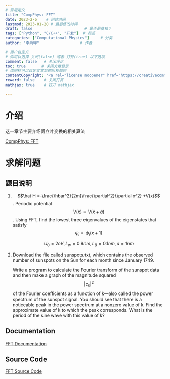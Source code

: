 ```yaml
---
# 常用定义
title: "CompPhys: FFT"
date: 2023-2-6    # 创建时间
lastmod: 2023-01-20 # 最后修改时间
draft: false                       # 是否是草稿？
tags: ["Python", "C/C++", "开发"]  # 标签
categories: ["Computational Physics"]     # 分类
author: "李尚坤"                  # 作者

# 用户自定义
# 你可以选择 关闭(false) 或者 打开(true) 以下选项
comment: false   # 关闭评论
toc: true       # 关闭文章目录
# 你同样可以自定义文章的版权规则
contentCopyright: '<a rel="license noopener" href="https://creativecommons.org/licenses/by-nc-nd/4.0/" target="_blank">CC BY-NC-ND 4.0</a>'
reward: false	 # 关闭打赏
mathjax: true    # 打开 mathjax

---
```


# 介绍

这一章节主要介绍傅立叶变换的相关算法

[CompPhys: FFT](/pdf/Comp_Phys/Computational_Physics-FFT-5.pdf)

# 求解问题

## 题目说明

1. $$\hat H =-\frac{\hbar^2}{2m}\frac{\partial^2}{\partial x^2} +V(x)$$. Periodic potential $$V(x)=V(x+a)$$.
    Using FFT, find the lowest three eigenvalues of the eigenstates that satisfy $$\psi_i=\psi_i(x+1)$$

   $$U_0=2eV, L_w=0.9nm, L_B=0.1nm, a=1nm$$

2. Download the file called sunspots.txt, which contains the observed number of sunspots on the Sun for each month since January 1749.

   Write a program to calculate the Fourier transform of the sunspot data and then make a graph of the magnitude squared $$|c_k|^2$$ of the Fourier coeﬀicients as a function of k—also called the power spectrum of the sunspot signal. You should see that there is a noticeable peak in the power spectrum at a nonzero value of k. Find the approximate value of k to which the peak corresponds. What is the period of the sine wave with this value of k?

## Documentation

[FFT Documentation](/pdf/Comp_Phys/Assignment_06.pdf)

## Source Code

[FFT Source Code](https://github.com/ShangkunLi/Computational_Physics/tree/main/Assignment%2006)
